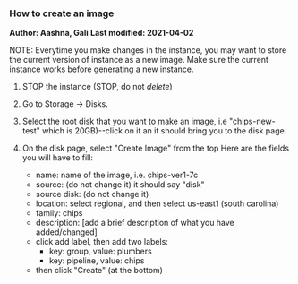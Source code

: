 ### How to create an image
**Author: Aashna, Gali**
**Last modified: 2021-04-02**

NOTE: Everytime you make changes in the instance, you may want to store the current version of instance as a new image. Make sure the current instance works before generating a new instance.

1. STOP the instance (STOP, do not *delete*)

2. Go to Storage -> Disks.

3. Select the root disk that you want to make an image, i.e "chips-new-test" which is 20GB)--click on it an it should bring you to the disk page.

4. On the disk page, select "Create Image" from the top
Here are the fields you will have to fill:
    - name: name of the image, i.e. chips-ver1-7c
    - source: (do not change it) it should say "disk"
    - source disk: (do not change it)
    - location: select regional, and then select us-east1 (south carolina)
    - family: chips
    - description: [add a brief description of what you have added/changed]
    - click add label, then add two labels:
        - key: group, value: plumbers
        - key: pipeline, value: chips
    - then click "Create" (at the bottom)
